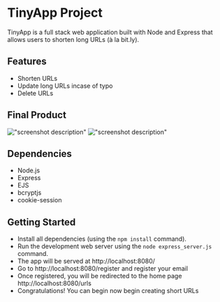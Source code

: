 # TinyApp Project

TinyApp is a full stack web application built with Node and Express that allows users to shorten long URLs (à la bit.ly).

## Features

- Shorten URLs
- Update long URLs incase of typo
- Delete URLs

## Final Product

!["screenshot description"](#)
!["screenshot description"](#)

## Dependencies

- Node.js
- Express
- EJS
- bcryptjs
- cookie-session

## Getting Started

- Install all dependencies (using the `npm install` command).
- Run the development web server using the `node express_server.js` command.
- The app will be served at http://localhost:8080/
- Go to http://localhost:8080/register and register your email
- Once registered, you will be redirected to the home page http://localhost:8080/urls
- Congratulations! You can begin now begin creating short URLs
